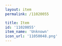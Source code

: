 ```yaml
---
layout: item
permalink: /11020055

title: Item
id: '11020055'
item_name: 'Unknown'
icon_url: '11050048.png'
---
```

